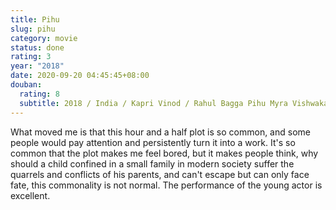 ```yaml
---
title: Pihu
slug: pihu
category: movie
status: done
rating: 3
year: "2018"
date: 2020-09-20 04:45:45+08:00
douban:
  rating: 8
  subtitle: 2018 / India / Kapri Vinod / Rahul Bagga Pihu Myra Vishwakarma
---
```


What moved me is that this hour and a half plot is so common, and some people would pay attention and persistently turn it into a work. It's so common that the plot makes me feel bored, but it makes people think, why should a child confined in a small family in modern society suffer the quarrels and conflicts of his parents, and can't escape but can only face fate, this commonality is not normal. The performance of the young actor is excellent. 
